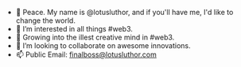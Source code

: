 - 👋 Peace. My name is @lotusluthor, and if you'll have me, I'd like to change the world.
- 👀 I’m interested in all things #web3.
- 🌱 Growing into the illest creative mind in #web3.
- 💞️ I’m looking to collaborate on awesome innovations.
- 📫 Public Email: finalboss@lotusluthor.com

<!---
lotusluthor/lotusluthor is a ✨ special ✨ repository because its `README.md` (this file) appears on your GitHub profile.
You can click the Preview link to take a look at your changes.
--->
